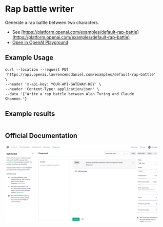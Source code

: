 # Rap battle writer

Generate a rap battle between two characters.

- See [https://platform.openai.com/examples/default-rap-battle](https://platform.openai.com/examples/default-rap-battle)
- [Open in OpenAI Playground](https://platform.openai.com/playground/p/default-rap-battle)

## Example Usage

```console
curl --location --request PUT 'https://api.openai.lawrencemcdaniel.com/examples/default-rap-battle' \
--header 'x-api-key: YOUR-API-GATEWAY-KEY' \
--header 'Content-Type: application/json' \
--data '{"Write a rap battle between Alan Turing and Claude Shannon."}'
```

## Example results

```json

```

## Official Documentation

![OpenAI Playground](https://raw.githubusercontent.com/FullStackWithLawrence/aws-openai/main/doc/examples/example-21-rap-battle.png "OpenAI Playground")
